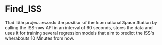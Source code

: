 # Find_ISS

That little project records the position of the International Space Station by calling the ISS-now API in an interval of 60 seconds, stores the data and uses it for training several regression models that aim to predict the ISS's wherabouts 10 Minutes from now.